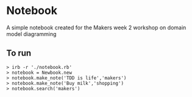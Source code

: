 # Notebook

A simple notebook created for the Makers week 2 workshop on domain model diagramming

## To run

```
> irb -r './notebook.rb'
> notebook = Newbook.new
> notebook.make_note('TDD is life','makers')
> notebook.make_note('Buy milk','shopping')
> notebook.search('makers')
```